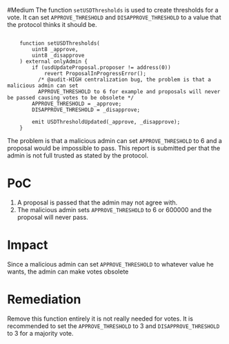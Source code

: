 #Medium 
The function `setUSDThresholds` is used to create thresholds for a vote. It can set `APPROVE_THRESHOLD` and `DISAPPROVE_THRESHOLD` to a value that the protocol thinks it should be.
```solidity

    function setUSDThresholds(
        uint8 _approve,
        uint8 _disapprove
    ) external onlyAdmin {
        if (usdUpdateProposal.proposer != address(0))
            revert ProposalInProgressError();
          /* @audit-HIGH centralization bug, the problem is that a malicious admin can set 
          APPROVE_THRESHOLD to 6 for example and proposals will never be passed causing votes to be obsolete */
        APPROVE_THRESHOLD = _approve;
        DISAPPROVE_THRESHOLD = _disapprove;
		
        emit USDThresholdUpdated(_approve, _disapprove);
    }
```
The problem is that a malicious admin can set `APPROVE_THRESHOLD` to 6 and a proposal would be impossible to pass. This report is submitted per that the admin is not full trusted as stated by the protocol.
# PoC
1. A proposal is passed that the admin may not agree with.
2. The malicious admin sets `APPROVE_THRESHOLD` to 6 or 600000 and the proposal will never pass.

# Impact
Since a malicious admin can set `APPROVE_THRESHOLD` to whatever value he wants, the admin can make votes obsolete

# Remediation

Remove this function entirely it is not really needed for votes. It is recommended to set the `APPROVE_THRESHOLD` to 3 and `DISAPPROVE_THRESHOLD` to 3 for a majority vote.